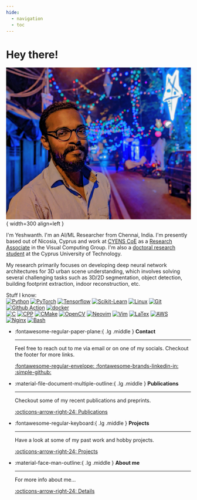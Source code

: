 ```yaml
---
hide:
  - navigation
  - toc
---
```


# Hey there!

<!--<div>-->
<!--<img style="float: left; margin-right: 10px" width="200" height="200" src="./assets/my_photo_cropped.jpg">-->
<!--I'm Yeshwanth. I'm an AI/ML Researcher from Chennai, India. I'm presently based out of Nicosia, Cyprus and work at <a href="https://cyens.org.cy/">CYENS CoE</a> as a <a href="https://cyens.org.cy/personnel/yeshwanth-kumar-adimoolam/">Research Associate</a> in the Visual Computing Group. I'm also a <a href="https://www.cut.ac.cy/faculties/aac/mga/degrees/doctoral.studies/doctoral-students/YESHWANTH+KUMAR+ADIMOOLAM/?languageId=1">doctoral research student</a> at the Cyprus University of Technology.-->
<!---->
<!--My research primarily focuses on developing deep neural network architectures for 3D urban scene understanding, which involves solving several challenging tasks such as 3D/2D segmentation, object detection, building footprint extraction, indoor reconstruction, etc.-->
<!---->
<!--</div>-->
<!--<br>-->
<!--<h3>Stuff I know:</h3>-->
<!--<img src="https://skillicons.dev/icons?i=python,pytorch,linux,tensorflow,opencv,sklearn,neovim,vim,git,c,cpp,cmake,bash,docker,latex&perline=15" />-->



![Image title](assets/my_photo_cropped.jpg){ width=300 align=left }<br>

I'm Yeshwanth. I'm an AI/ML Researcher from Chennai, India. I'm presently based out of Nicosia, Cyprus and work at [CYENS CoE](https://cyens.org.cy/) as a [Research Associate](https://cyens.org.cy/personnel/yeshwanth-kumar-adimoolam/) in the Visual Computing Group. I'm also a [doctoral research student](https://www.cut.ac.cy/faculties/aac/mga/degrees/doctoral.studies/doctoral-students/YESHWANTH+KUMAR+ADIMOOLAM/?languageId=1) at the Cyprus University of Technology.

My research primarily focuses on developing deep neural network architectures for 3D urban scene understanding, which involves solving several challenging tasks such as 3D/2D segmentation, object detection, building footprint extraction, indoor reconstruction, etc.

<div class="grid cards" markdown>

Stuff I know:<br>
[![Python](https://skillicons.dev/icons?i=python "Python")]()
[![PyTorch](https://skillicons.dev/icons?i=pytorch "PyTorch")]()
[![Tensorflow](https://skillicons.dev/icons?i=tensorflow "Tensorflow")]()
[![Scikit-Learn](https://skillicons.dev/icons?i=sklearn "Scikit-Learn")]()
[![Linux](https://skillicons.dev/icons?i=linux "Linux")]()
[![Git](https://skillicons.dev/icons?i=git "Git")]()
[![Github Action](https://skillicons.dev/icons?i=githubactions "Github Actions")]()
[![docker](https://skillicons.dev/icons?i=docker "docker")]()<br>
[![C](https://skillicons.dev/icons?i=c "c")]()
[![CPP](https://skillicons.dev/icons?i=cpp "cpp")]()
[![CMake](https://skillicons.dev/icons?i=cmake "cmake")]()
[![OpenCV](https://skillicons.dev/icons?i=opencv "opencv")]()
[![Neovim](https://skillicons.dev/icons?i=neovim "Neovim")]()
[![Vim](https://skillicons.dev/icons?i=vim "Vim")]()
[![LaTex](https://skillicons.dev/icons?i=latex "LaTeX")]()
[![AWS](https://skillicons.dev/icons?i=aws "AWS")]()<br>
[![Nginx](https://skillicons.dev/icons?i=nginx "Nginx")]()
[![Bash](https://skillicons.dev/icons?i=bash "bash")]()
</div>

<!--Stuff I know:<br>-->
<!--[![My Skills](https://skillicons.dev/icons?i=python,pytorch,linux,tensorflow,opencv,sklearn,neovim,vim,git,aws,docker,c,cpp,cmake,bash,latex,nginx,githubactions&perline=8)]()-->
<!--<br>-->

<!--[![Anurag's GitHub stats](https://github-readme-stats.vercel.app/api?username=yeshwanth95&count_private=true&hide_rank=true&show_icons=true&theme=chartreuse-dark)](https://github.com/anuraghazra/github-readme-stats)-->
<!--[![Top Langs](https://github-readme-stats.vercel.app/api/top-langs/?username=yeshwanth95&count_private=true&exclude_repo=yeshwanth95.github.io&langs_count=10&theme=chartreuse-dark)](https://github.com/anuraghazra/github-readme-stats)-->


<div class="grid cards" markdown>

-   :fontawesome-regular-paper-plane:{ .lg .middle } __Contact__

    ---

    Feel free to reach out to me via email or on one of my socials. Checkout the footer for more links.

    [:fontawesome-regular-envelope: ](mailto:staryesh@gmail.com)
    [:fontawesome-brands-linkedin-in: ](https://www.linkedin.com/in/ykadimoolam95)
    [:simple-github: ](https://github.com/yeshwanth95)

-   :material-file-document-multiple-outline:{ .lg .middle } __Publications__

    ---

    Checkout some of my recent publications and preprints.

    [:octicons-arrow-right-24: Publications](publications.md)

-   :fontawesome-regular-keyboard:{ .lg .middle } __Projects__

    ---

    Have a look at some of my past work and hobby projects.

    [:octicons-arrow-right-24: Projects](projects/index.md)

-   :material-face-man-outline:{ .lg .middle } __About me__

    ---

    For more info about me...

    [:octicons-arrow-right-24: Details](about.md)

</div>
